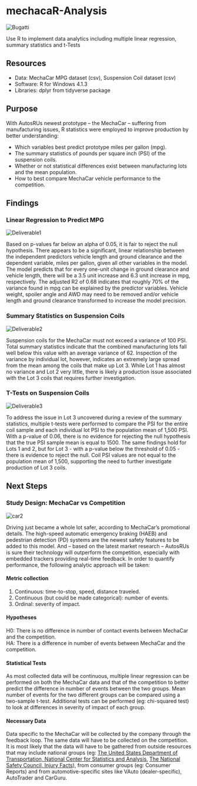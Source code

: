 
# mechacaR-Analysis
![Bugatti](https://user-images.githubusercontent.com/30667001/160249501-6391a2c9-3e9d-44b0-8ad5-e730c8093178.jpg)

Use R to implement data analytics including multiple linear regression, summary statistics and t-Tests

## Resources
* Data: MechaCar MPG dataset (csv), Suspension Coil dataset (csv)
* Software: R for Windows 4.1.3
* Libraries: dplyr from tidyverse package

## Purpose
With AutosRUs newest prototype – the MechaCar – suffering from manufacturing issues, R statistics were employed to improve production by better understanding:
* Which variables best predict prototype miles per gallon (mpg).
* The summary statistics of pounds per square inch (PSI) of the suspension coils.
* Whether or not statistical differences exist between manufacturing lots and the mean population.
* How to best compare MechaCar vehicle performance to the competition.

## Findings
### Linear Regression to Predict MPG
![Deliverable1](https://user-images.githubusercontent.com/30667001/160253526-9b5acfc7-b1e8-46db-9cb5-bd67fde4fe87.png)

Based on p-values far below an alpha of 0.05, it is fair to reject the null hypothesis. There appears to be a significant, linear relationship between the independent predictors vehicle length and ground clearance and the dependent variable, miles per gallon, given all other variables in the model. The model predicts that for every one-unit change in ground clearance and vehicle length, there will be a 3.5 unit increase and 6.3 unit increase in mpg, respectively. The adjusted R2 of 0.68 indicates that roughly 70% of the variance found in mpg can be explained by the predictor variables. Vehicle weight, spoiler angle and AWD may need to be removed and/or vehicle length and ground clearance transformed to increase the model precision.

### Summary Statistics on Suspension Coils
![Deliverable2](https://user-images.githubusercontent.com/30667001/160253858-e48883ed-ebbc-4c20-bfe8-47482c241e5b.png)

Suspension coils for the MechaCar must not exceed a variance of 100 PSI. Total summary statistics indicate that the combined manufacturing lots fall well below this value with an average variance of 62. Inspection of the variance by individual lot, however, indicates an extremely large spread from the mean among the coils that make up Lot 3. While Lot 1 has almost no variance and Lot 2 very little, there is likely a production issue associated with the Lot 3 coils that requires further investigation.

### T-Tests on Suspension Coils
![Deliverable3](https://user-images.githubusercontent.com/30667001/160255035-721ac3c8-e172-4de8-bd83-a8d6aabc0414.png)

To address the issue in Lot 3 uncovered during a review of the summary statistics, multiple t-tests were performed to compare the PSI for the entire coil sample and each individual lot PSI to the population mean of 1,500 PSI. With a p-value of 0.06, there is no evidence for rejecting the null hypothesis that the true PSI sample mean is equal to 1500. The same findings hold for Lots 1 and 2, but for Lot 3 - with a p-value below the threshold of 0.05 - there is evidence to reject the null. Coil PSI values are not equal to the population mean of 1,500, supporting the need to further investigate production of Lot 3 coils.

## Next Steps
### Study Design: MechaCar vs Competition
![car2](https://user-images.githubusercontent.com/30667001/160257263-bdfcc909-e2d4-4992-af70-ba17230f5b84.png)

Driving just became a whole lot safer, according to MechaCar’s promotional details. The high-speed automatic emergency braking (HAEB) and pedestrian detection (PD) systems are the newest safety features to be added to this model. And – based on the latest market research – AutosRUs is sure their technology will outperform the competition, especially with embedded trackers providing real-time feedback. In order to quantify performance, the following analytic approach will be taken:

#### Metric collection
1. Continuous: time-to-stop, speed, distance traveled.
2. Continuous (but could be made categorical): number of events.
3. Ordinal: severity of impact.

#### Hypotheses </br>
H0: There is no difference in number of contact events between MechaCar and the competition.</br>
HA: There is a difference in number of events between MechaCar and the competition.

#### Statistical Tests
As most collected data will be continuous, multiple linear regression can be performed on both the MechaCar data and that of the competition to better predict the difference in number of events between the two groups. Mean number of events for the two different groups can be compared using a two-sample t-test. Additional tests can be performed (eg: chi-squared test) to look at differences in severity of impact of each group.

#### Necessary Data
Data specific to the MechaCar will be collected by the company through the feedback loop. The same data will have to be collected on the competition. It is most likely that the data will have to be gathered from outside resources that may include national groups (eg: [The United States Department of Transportation, National Center for Statistics and Analysis](https://www.nhtsa.gov/data), [The National Safety Council, Injury Facts](https://injuryfacts.nsc.org/motor-vehicle/road-users/pedestrians/)), from consumer groups (eg: Consumer Reports) and from automotive-specific sites like VAuto (dealer-specific), AutoTrader and CarGuru.
